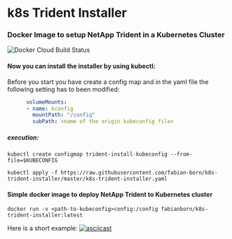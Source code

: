 # k8s Trident Installer
### Docker Image to setup NetApp Trident in a Kubernetes Cluster

![Docker Cloud Build Status](https://img.shields.io/docker/cloud/build/fabianborn/k8s-trident-installer)


#### Now you can install the installer by using kubectl:

Before you start you have create a config map and in the yaml file the following setting has to been modified:
```yaml
      volumeMounts:
      - name: kconfig
        mountPath: "/config"
        subPath: <name of the origin kubeconfig file>
```

##### execution:

``` 
kubectl create configmap trident-install-kubeconfig --from-file=$KUBECONFIG

kubectl apply -f https://raw.githubusercontent.com/fabian-born/k8s-trident-installer/master/k8s-trident-installer.yaml
```


#### Simple docker image to deploy NetApp Trident to Kubernetes cluster

```docker run -v <path-to-kubeconfig>config:/config fabianborn/k8s-trident-installer:latest```


Here is a short example:
[![asciicast](https://asciinema.org/a/gKTMvKguMYOINNOtcNxSiZCKR.svg)](https://asciinema.org/a/gKTMvKguMYOINNOtcNxSiZCKR)
